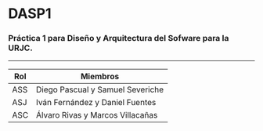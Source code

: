 # DASP1
### Práctica 1 para Diseño y Arquitectura del Sofware para la URJC.
___

| Rol | Miembros |
| ------ | ----------- |
| ASS   | Diego Pascual y Samuel Severiche |
| ASJ | Iván Fernández y Daniel Fuentes |
| ASC    | Álvaro Rivas y Marcos Villacañas |
